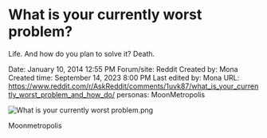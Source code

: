 # What is your currently worst problem?
Life. And how do you plan to solve it?
Death.

Date: January 10, 2014 12:55 PM
Forum/site: Reddit
Created by: Mona
Created time: September 14, 2023 8:00 PM
Last edited by: Mona
URL: https://www.reddit.com/r/AskReddit/comments/1uvk87/what_is_your_currently_worst_problem_and_how_do/
personas: MoonMetropolis

![What is your currently worst problem.png](What%20is%20your%20currently%20worst%20problem%20Life%20And%20how%20%20ae2ae057587945bf9d5d1d75c81dc9ba/What_is_your_currently_worst_problem.png)

Moonmetropolis